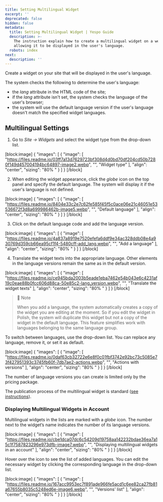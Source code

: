 ```yaml
---
title: Setting Multilingual Widget
excerpt: ''
deprecated: false
hidden: false
metadata:
  title: Setting Multilingual Widget | Yespo Guide
  description: >-
    The instruction explain how to create a multilingual widget on a website,
    allowing it to be displayed in the user's language.
  robots: index
next:
  description: ''
---
```

Create a widget on your site that will be displayed in the user's language.

The system checks the following to determine the user's language:

- the _lang_ attribute in the HTML code of the site;
- if the _lang_ attribute isn't set, the system checks the language of the user's browser;
- the system will use the default language version if the user's language doesn't match the specified widget languages.

## Multilingual Settings

1. Go to _Site → Widgets_ and select the widget type from the drop-down list.

[block:image]
{
  "images": [
    {
      "image": [
        "https://files.readme.io/03ff7a13d7629723bf308d4d0bd70df204cd50b7280f149d457004194bc64897-image2.webp",
        "",
        "Widget type"
      ],
      "align": "center",
      "sizing": "80% "
    }
  ]
}
[/block]


2. When editing the widget appearance, click the _globe_ icon on the top panel and specify the default language. The system will display it if the user's language is not defined.

[block:image]
{
  "images": [
    {
      "image": [
        "https://files.readme.io/8404e33c2e7c62fe585f45f5c0ace06e21c46051e53536672f3d8a699986462b-image5.webp",
        "",
        "Default language"
      ],
      "align": "center",
      "sizing": "80% "
    }
  ]
}
[/block]


3. Click on the default language code and add the language version.

[block:image]
{
  "images": [
    {
      "image": [
        "https://files.readme.io/4a837a8919e7520efefa6ddf9e34ac328ddb08e4a930769d359cb66ea95cf1f4-5480cff-add_lang.webp",
        "",
        "Add a language"
      ],
      "align": "center",
      "sizing": "80% "
    }
  ]
}
[/block]


4. Translate the widget texts into the appropriate language. Other elements in the language versions remain the same as in the default version.

[block:image]
{
  "images": [
    {
      "image": [
        "https://files.readme.io/ce945bda2003b5eade1eba7462e54b043e6c4231af19c0eae88b0fcc606d88ca-50e85c2-lang_version.webp",
        "",
        "Translate the widget texts"
      ],
      "align": "center",
      "sizing": "80% "
    }
  ]
}
[/block]


> 📘 Note
> 
> When you add a language, the system automatically creates a copy of the widget you are editing at the moment. So if you edit the widget in Polish, the system will duplicate this widget but not a copy of the widget in the default language. This feature simplifies work with languages belonging to the same language group.

To switch between languages, use the drop-down list. You can replace any language, remove it, or set it as default.

[block:image]
{
  "images": [
    {
      "image": [
        "https://files.readme.io/0daf63cb32722e6e8f0c01fbf3742e92bc73c5085e73f427951393c3745fb60f-7db7ae2-actions.webp",
        "",
        "Actions with versions"
      ],
      "align": "center",
      "sizing": "80% "
    }
  ]
}
[/block]


The number of language versions you can create is limited only by the pricing package.

The publication process of the multilingual widget is standard ([see instructions](https://docs.yespo.io/docs/setting-up-widgets-for-your-site)).

### Displaying Multilingual Widgets in Account

Multilingual widgets in the lists are marked with a _globe_ icon. The number next to the widget’s name indicates the number of its language versions.

[block:image]
{
  "images": [
    {
      "image": [
        "https://files.readme.io/cbe1dca07dc6c54209d19758aa142232bdae36ea7a15c1f7587823296e973dfb-image7.webp",
        "",
        "Displaying multilingual widgets in an account"
      ],
      "align": "center",
      "sizing": "80% "
    }
  ]
}
[/block]


Hover over the icon to see the list of added languages. You can edit the necessary widget by clicking the corresponding language in the drop-down list.

[block:image]
{
  "images": [
    {
      "image": [
        "https://files.readme.io/167acc9953ec7f891ade966fe5acd1c6ee82ca27fb81a67655b8035c5248ed6e-image6.webp",
        "",
        "Versions' list"
      ],
      "align": "center",
      "sizing": "80% "
    }
  ]
}
[/block]